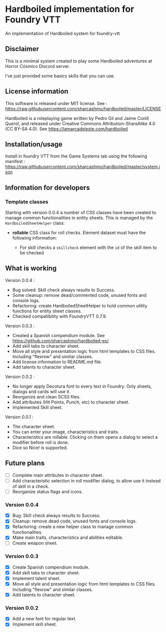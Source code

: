 # Hardboiled implementation for Foundry VTT

An implementation of Hardboiled system for foundry-vtt  

## Disclaimer

This is a minimal system created to play some Hardboiled adventures at Horror Cósmico Discord server.

I’ve just provided some basics skills that you can use.

## License information

This software is released under MIT license. See :
<https://raw.githubusercontent.com/sharcashmo/hardboiled/master/LICENSE>

Hardboiled is a roleplaying game written by Pedro Gil and Jaime Conill Querol, and released
under Creative Commons Attribution-ShareAlike 4.0 (CC BY-SA 4.0). See
<https://lamarcadeleste.com/hardboiled>

## Installation/usage

Install in foundry VTT from the Game Systems tab using the following manifest :  
<https://raw.githubusercontent.com/sharcashmo/hardboiled/master/system.json>

## Information for developers

### Template classes

Starting with version 0.0.4 a number of CSS classes have been created to manage common
functionalities in entity sheets. This is managed by the `HardboiledSheetHelper` class:

* **rollable**
  CSS class for roll checks. Element dataset must have the following information:
  
    * For skill checks a `skillcheck` element with the `id` of the skill item to be checked 
    
## What is working

Version 0.0.4 :

* Bug solved: Skill check always results to Success.
* Some cleanup: remove dead/commented code, unused fonts and console logs.
* Refactoring: create HardboiledSheetHelper to hold common utility functions for entity sheet classes.
* Checked compatibility with FoundryVTT 0.7.9.

Version 0.0.3 :

* Created a Spanish compendium module. See <https://github.com/sharcashmo/hardboiled-es/>
* Add skill tabs to character sheet.
* Move all style and presentation logic from html templates to CSS files. Including "flexrow" and similar classes.
* Add license information to README.md file.
* Add talents to character sheet.

Version 0.0.2 :  

* No longer apply Decotura font to every text in Foundry. Only sheets, dialogs and cards will use it.
* Reorganize and clean SCSS files.
* Add attributes (Hit Points, Punch, etc) to character sheet.
* Implemented Skill sheet.

Version 0.0.1 :

* The character sheet.  
* You can enter your image, characteristics and traits.
* Characteristics are rollable. Clicking on them opens a dialog to select a modifier before roll is done.
* Dice so Nice! is supported.

## Future plans

* [ ] Complete main attributes in character sheet.
* [ ] Add characteristic selection in roll modifier dialog, to allow use it instead of skill in a check.
* [ ] Reorganize status flags and icons.

### Version 0.0.4

* [X] Bug: Skill check always results to Success.
* [X] Cleanup: remove dead code, unused fonts and console logs.
* [X] Refactoring: create a new helper class to manage common functionalities.
* [X] Make main traits, characteristics and abilities editable.
* [ ] Create weapon sheet.

### Version 0.0.3

* [X] Create Spanish compendium module.
* [X] Add skill tabs to character sheet.
* [X] Implement talent sheet.
* [X] Move all style and presentation logic from html templates to CSS files. Including "flexrow" and similar classes.
* [X] Add talents to character sheet.

### Version 0.0.2

* [X] Add a new font for regular text.
* [X] Implement skill sheet.